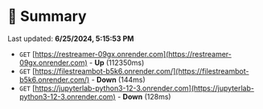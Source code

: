 # 📖 Summary
Last updated: **6/25/2024, 5:15:53 PM**

- `GET` [https://restreamer-09gx.onrender.com](https://restreamer-09gx.onrender.com) - **Up** (112350ms)
- `GET` [https://filestreambot-b5k6.onrender.com/](https://filestreambot-b5k6.onrender.com/) - **Down** (144ms)
- `GET` [https://jupyterlab-python3-12-3.onrender.com](https://jupyterlab-python3-12-3.onrender.com) - **Down** (128ms)
